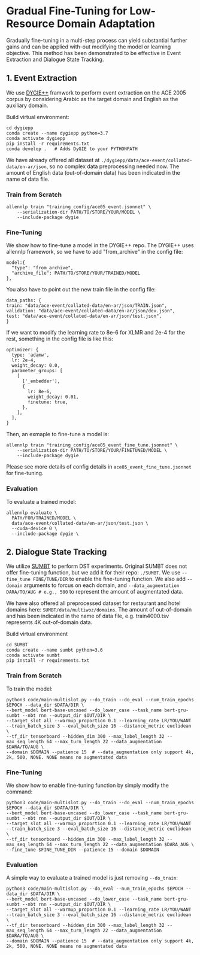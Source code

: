# Gradual Fine-Tuning for Low-Resource Domain Adaptation
Gradually  fine-tuning  in  a  multi-step  process  can  yield  substantial further gains and can be applied with-out modifying the model or learning objective. This method has been demonstrated to be effective in Event Extraction and Dialogue State Tracking.

## 1. Event Extraction

We use [DYGIE++](https://github.com/dwadden/dygiepp) framwork to perform event extraction on the ACE 2005 corpus by considering Arabic as the target domain and English as the auxiliary domain.

Build virtual environment:
```
cd dygiepp
conda create --name dygiepp python=3.7
conda activate dygiepp
pip install -r requirements.txt
conda develop .   # Adds DyGIE to your PYTHONPATH
```

We have already offered all dataset at `./dygiepp/data/ace-event/collated-data/en-ar/json`, so no complex data preprocessing needed now. The amount of English data (out-of-domain data) has been indicated in the name of data file.

### Train from Scratch
```
allennlp train "training_config/ace05_event.jsonnet" \
    --serialization-dir PATH/TO/STORE/YOUR/MODEL \
    --include-package dygie 
```

### Fine-Tuning
We show how to fine-tune a model in the DYGIE++ repo.
The DYGIE++ uses allennlp framework, so we have to add "from_archive" in the config file:
```
model:{
  "type": "from_archive",
  "archive_file": PATH/TO/STORE/YOUR/TRAINED/MODEL
},
```
You also have to point out the new train file in the config file:
```
data_paths: {
train: "data/ace-event/collated-data/en-ar/json/TRAIN.json",
validation: "data/ace-event/collated-data/en-ar/json/dev.json",
test: "data/ace-event/collated-data/en-ar/json/test.json",
}
```
If we want to modify the learning rate to 8e-6 for XLMR and 2e-4 for the rest, something in the config file is like this:
```
optimizer: {
  type: 'adamw',
  lr: 2e-4,
  weight_decay: 0.0,
  parameter_groups: [
    [
      ['_embedder'],
      {
        lr: 8e-6,
        weight_decay: 0.01,
        finetune: true,
      },
    ],
  ],
}
```

Then, an exmaple to fine-tune a model is:
```
allennlp train "training_config/ace05_event_fine_tune.jsonnet" \
    --serialization-dir PATH/TO/STORE/YOUR/FINETUNED/MODEL \
    --include-package dygie 
```
Please see more details of config details  in `ace05_event_fine_tune.jsonnet` for fine-tuning.
### Evaluation
To evaluate a trained model:
```
allennlp evaluate \
  PATH/FOR/TRAINED/MODEL \
  data/ace-event/collated-data/en-ar/json/test.json \
  --cuda-device 0 \
  --include-package dygie \
```

## 2. Dialogue State Tracking
We utilize [SUMBT](https://github.com/SKTBrain/SUMBT) to perform DST experiments. Original SUMBT does not offer fine-tuning function, but we add it for their repo: `./SUMBT`. We use `--fine_tune FINE/TUNE/DIR` to enable the fine-tuning function. We also add `--domain` arguments to forcus on each domain, and `--data_augmentation DARA/TO/AUG # e.g., 500` to represent the amount of augmentated data. 

We have also offered all preprocessed dataset for restaurant and hotel domains here: `SUMBT/data/multiwoz/domains`. The amount of out-of-domain and has been indicated in the name of data file, e.g. train4000.tsv represents 4K out-of-domain data.

Build virtual environment
```
cd SUMBT
conda create --name sumbt python=3.6
conda activate sumbt
pip install -r requirements.txt
```

### Train from Scratch
To train the model:
```
python3 code/main-multislot.py --do_train --do_eval --num_train_epochs $EPOCH --data_dir $DATA/DIR \
--bert_model bert-base-uncased --do_lower_case --task_name bert-gru-sumbt --nbt rnn --output_dir $OUT/DIR \
--target_slot all --warmup_proportion 0.1 --learning_rate LR/YOU/WANT --train_batch_size 3 --eval_batch_size 16 --distance_metric euclidean \
--tf_dir tensorboard --hidden_dim 300 --max_label_length 32 --max_seq_length 64 --max_turn_length 22 --data_augmentation $DARA/TO/AUG \
--domain $DOMAIN --patience 15  # --data_augmentation only support 4k, 2k, 500, NONE. NONE means no augmentated data
```

### Fine-Tuning
We show how to enable fine-tuning function by simply modify the command:
```
python3 code/main-multislot.py --do_train --do_eval --num_train_epochs $EPOCH --data_dir $DATA/DIR \
--bert_model bert-base-uncased --do_lower_case --task_name bert-gru-sumbt --nbt rnn --output_dir $OUT/DIR \
--target_slot all --warmup_proportion 0.1 --learning_rate LR/YOU/WANT --train_batch_size 3 --eval_batch_size 16 --distance_metric euclidean \
--tf_dir tensorboard --hidden_dim 300 --max_label_length 32 --max_seq_length 64 --max_turn_length 22 --data_augmentation $DARA_AUG \
--fine_tune $FINE_TUNE_DIR --patience 15 --domain $DOMAIN
```
### Evaluation
A simple way to evaluate a trained model is just removing `--do_train`:
```
python3 code/main-multislot.py --do_eval --num_train_epochs $EPOCH --data_dir $DATA/DIR \
--bert_model bert-base-uncased --do_lower_case --task_name bert-gru-sumbt --nbt rnn --output_dir $OUT/DIR \
--target_slot all --warmup_proportion 0.1 --learning_rate LR/YOU/WANT --train_batch_size 3 --eval_batch_size 16 --distance_metric euclidean \
--tf_dir tensorboard --hidden_dim 300 --max_label_length 32 --max_seq_length 64 --max_turn_length 22 --data_augmentation $DARA/TO/AUG \
--domain $DOMAIN --patience 15  # --data_augmentation only support 4k, 2k, 500, NONE. NONE means no augmentated data
```

